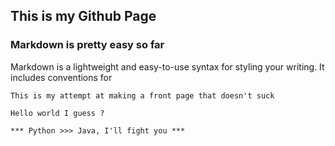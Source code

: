 ## This is my Github Page
### Markdown is pretty easy so far

Markdown is a lightweight and easy-to-use syntax for styling your writing. It includes conventions for

````
This is my attempt at making a front page that doesn't suck

Hello world I guess ?
````

`*** Python >>> Java, I'll fight you ***`
